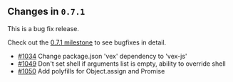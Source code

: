 ## Changes in `0.7.1`

This is a bug fix release.

Check out the [0.7.1 milestone](https://github.com/HubSpot/Singularity/issues?q=milestone%3A0.7.1+is%3Aclosed) to see bugfixes in detail.

- [#1034](https://github.com/HubSpot/Singularity/pull/1034) Change package.json 'vex' dependency to 'vex-js'
- [#1049](https://github.com/HubSpot/Singularity/pull/1049) Don't set shell if arguments list is empty, ability to override shell
- [#1050](https://github.com/HubSpot/Singularity/pull/1050) Add polyfills for Object.assign and Promise